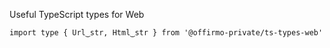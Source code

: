 Useful TypeScript types for Web

```
import type { Url‿str, Html‿str } from '@offirmo-private/ts-types-web'
```

